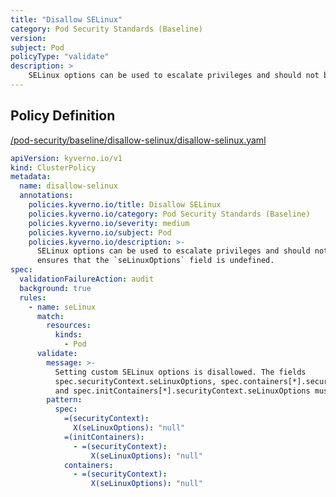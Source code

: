 ```yaml
---
title: "Disallow SELinux"
category: Pod Security Standards (Baseline)
version: 
subject: Pod
policyType: "validate"
description: >
    SELinux options can be used to escalate privileges and should not be allowed. This policy ensures that the `seLinuxOptions` field is undefined.
---
```


## Policy Definition
<a href="https://github.com/kyverno/policies/raw/main//pod-security/baseline/disallow-selinux/disallow-selinux.yaml" target="-blank">/pod-security/baseline/disallow-selinux/disallow-selinux.yaml</a>

```yaml
apiVersion: kyverno.io/v1
kind: ClusterPolicy
metadata:
  name: disallow-selinux
  annotations:
    policies.kyverno.io/title: Disallow SELinux
    policies.kyverno.io/category: Pod Security Standards (Baseline)
    policies.kyverno.io/severity: medium
    policies.kyverno.io/subject: Pod
    policies.kyverno.io/description: >-
      SELinux options can be used to escalate privileges and should not be allowed. This policy
      ensures that the `seLinuxOptions` field is undefined.
spec:
  validationFailureAction: audit
  background: true
  rules:
    - name: seLinux
      match:
        resources:
          kinds:
            - Pod
      validate:
        message: >-
          Setting custom SELinux options is disallowed. The fields
          spec.securityContext.seLinuxOptions, spec.containers[*].securityContext.seLinuxOptions,
          and spec.initContainers[*].securityContext.seLinuxOptions must be empty.
        pattern:
          spec:
            =(securityContext):
              X(seLinuxOptions): "null"
            =(initContainers):
              - =(securityContext):
                  X(seLinuxOptions): "null"
            containers:
              - =(securityContext):
                  X(seLinuxOptions): "null"

```
